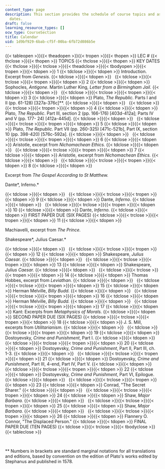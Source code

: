 ```yaml
---
content_type: page
description: This section provides the schedule of course topics and assignment due
  dates.
draft: false
learning_resource_types: []
ocw_type: CourseSection
title: Calendar
uid: 1d9bf929-6bab-cf5f-00ba-6fb72d086b5e
---
```

{{< tableopen >}}{{< theadopen >}}{{< tropen >}}{{< thopen >}}
LEC #
{{< thclose >}}{{< thopen >}}
TOPICS
{{< thclose >}}{{< thopen >}}
KEY DATES
{{< thclose >}}{{< trclose >}}{{< theadclose >}}{{< tbodyopen >}}{{< tropen >}}{{< tdopen >}}
1
{{< tdclose >}}{{< tdopen >}}
Introduction.   
Excerpt from *Genesis*.
{{< tdclose >}}{{< tdopen >}}
 
{{< tdclose >}}{{< trclose >}}{{< tropen >}}{{< tdopen >}}
2
{{< tdclose >}}{{< tdopen >}}
Sophocles, *Antigone*. Martin Luther King, *Letter from a Birmingham Jail.*
{{< tdclose >}}{{< tdopen >}}
 
{{< tdclose >}}{{< trclose >}}{{< tropen >}}{{< tdopen >}}
3
{{< tdclose >}}{{< tdopen >}}
Plato, *The Republic.* Parts I and II (pp. 61-128) \[327a-376c\]\*\*.
{{< tdclose >}}{{< tdopen >}}
 
{{< tdclose >}}{{< trclose >}}{{< tropen >}}{{< tdopen >}}
4
{{< tdclose >}}{{< tdopen >}}
Plato, *The Republic*. Part III, section 2 (pp. 166-176) \[403d-412a\]; Parts IV and V (pp. 177- 24) \[412a-445d\].
{{< tdclose >}}{{< tdopen >}}
 
{{< tdclose >}}{{< trclose >}}{{< tropen >}}{{< tdopen >}}
5
{{< tdclose >}}{{< tdopen >}}
Plato, *The Republic.* Part VII (pp. 260-325) \[471c-521b\], Part IX, section 10 (pp. 398-420) \[576c-592a\].
{{< tdclose >}}{{< tdopen >}}
 
{{< tdclose >}}{{< trclose >}}{{< tropen >}}{{< tdopen >}}
6
{{< tdclose >}}{{< tdopen >}}
Aristotle, excerpt from *Nichomachean Ethics.*
{{< tdclose >}}{{< tdopen >}}
 
{{< tdclose >}}{{< trclose >}}{{< tropen >}}{{< tdopen >}}
7
{{< tdclose >}}{{< tdopen >}}
Aristotle, excerpt from *Nichomachean Ethics.*
{{< tdclose >}}{{< tdopen >}}
 
{{< tdclose >}}{{< trclose >}}{{< tropen >}}{{< tdopen >}}
8
{{< tdclose >}}{{< tdopen >}}

Excerpt from *The Gospel According to St Matthew.* 

Dante*, Inferno.*

{{< tdclose >}}{{< tdopen >}}
 
{{< tdclose >}}{{< trclose >}}{{< tropen >}}{{< tdopen >}}
9
{{< tdclose >}}{{< tdopen >}}
Dante, *Inferno.*
{{< tdclose >}}{{< tdopen >}}
 
{{< tdclose >}}{{< trclose >}}{{< tropen >}}{{< tdopen >}}
10
{{< tdclose >}}{{< tdopen >}}
Dante, *Inferno.*
{{< tdclose >}}{{< tdopen >}}
FIRST PAPER DUE (SIX PAGES)
{{< tdclose >}}{{< trclose >}}{{< tropen >}}{{< tdopen >}}
11
{{< tdclose >}}{{< tdopen >}}

Machiavelli, excerpt from *The Prince.* 

Shakespeare*, Julius Caesar.*

{{< tdclose >}}{{< tdopen >}}
 
{{< tdclose >}}{{< trclose >}}{{< tropen >}}{{< tdopen >}}
12
{{< tdclose >}}{{< tdopen >}}
Shakespeare, *Julius Caesar.*
{{< tdclose >}}{{< tdopen >}}
 
{{< tdclose >}}{{< trclose >}}{{< tropen >}}{{< tdopen >}}
13
{{< tdclose >}}{{< tdopen >}}
Shakespeare, *Julius Caesar.*
{{< tdclose >}}{{< tdopen >}}
 
{{< tdclose >}}{{< trclose >}}{{< tropen >}}{{< tdopen >}}
14
{{< tdclose >}}{{< tdopen >}}
Thomas Hobbes, excerpt from *Leviathan.*
{{< tdclose >}}{{< tdopen >}}
 
{{< tdclose >}}{{< trclose >}}{{< tropen >}}{{< tdopen >}}
15
{{< tdclose >}}{{< tdopen >}}
Herman Melville, *Billy Budd.*
{{< tdclose >}}{{< tdopen >}}
 
{{< tdclose >}}{{< trclose >}}{{< tropen >}}{{< tdopen >}}
16
{{< tdclose >}}{{< tdopen >}}
Herman Melville, *Billy Budd.*
{{< tdclose >}}{{< tdopen >}}
 
{{< tdclose >}}{{< trclose >}}{{< tropen >}}{{< tdopen >}}
17
{{< tdclose >}}{{< tdopen >}}
Kant: Excerpts from *Metaphysics of Morals.*
{{< tdclose >}}{{< tdopen >}}
SECOND PAPER DUE (SIX PAGES)
{{< tdclose >}}{{< trclose >}}{{< tropen >}}{{< tdopen >}}
18
{{< tdclose >}}{{< tdopen >}}
J. S. Mill, excerpts from *Utilitarianism.*
{{< tdclose >}}{{< tdopen >}}
 
{{< tdclose >}}{{< trclose >}}{{< tropen >}}{{< tdopen >}}
19
{{< tdclose >}}{{< tdopen >}}
Dostoyevsky, *Crime and Punishment*, Part I.
{{< tdclose >}}{{< tdopen >}}
 
{{< tdclose >}}{{< trclose >}}{{< tropen >}}{{< tdopen >}}
20
{{< tdclose >}}{{< tdopen >}}
Dostoyevsky, *Crime and Punishment*, Part II, Part III, ch.  1-3.
{{< tdclose >}}{{< tdopen >}}
 
{{< tdclose >}}{{< trclose >}}{{< tropen >}}{{< tdopen >}}
21
{{< tdclose >}}{{< tdopen >}}
Dostoyevsky, *Crime and Punishment*, Part III, 4-end, Part IV, Part V.
{{< tdclose >}}{{< tdopen >}}
 
{{< tdclose >}}{{< trclose >}}{{< tropen >}}{{< tdopen >}}
22
{{< tdclose >}}{{< tdopen >}}
Dostoyevsky, *Crime and Punishment*, Part VI, Epilogue.
{{< tdclose >}}{{< tdopen >}}
 
{{< tdclose >}}{{< trclose >}}{{< tropen >}}{{< tdopen >}}
23
{{< tdclose >}}{{< tdopen >}}
Conrad, "The Secret Sharer."
{{< tdclose >}}{{< tdopen >}}
 
{{< tdclose >}}{{< trclose >}}{{< tropen >}}{{< tdopen >}}
24
{{< tdclose >}}{{< tdopen >}}
Shaw, *Major Barbara.*
{{< tdclose >}}{{< tdopen >}}
 
{{< tdclose >}}{{< trclose >}}{{< tropen >}}{{< tdopen >}}
25
{{< tdclose >}}{{< tdopen >}}
Shaw, *Major Barbara.*
{{< tdclose >}}{{< tdopen >}}
 
{{< tdclose >}}{{< trclose >}}{{< tropen >}}{{< tdopen >}}
26
{{< tdclose >}}{{< tdopen >}}
Flannery O. Connor, "The Displaced Person."
{{< tdclose >}}{{< tdopen >}}
FINAL PAPER DUE (TEN PAGES)
{{< tdclose >}}{{< trclose >}}{{< tbodyclose >}}{{< tableclose >}}

 

\*\* Numbers in brackets are standard marginal notations for all translations and editions, based by convention on the edition of Plato's works edited by Stephanus and published in 1578.